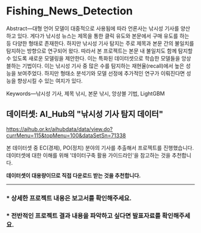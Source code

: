 # Fishing_News_Detection

Abstract—대형 언어 모델이 대중적으로 사용됨에 따라 언론사는 낚시성 기사를 양산하고 있다. 게다가 낚시성 뉴스는 제목을 통한 클릭 유도와 본문에서 구매 유도를 하는 등 다양한 형태로 존재한다. 하지만 낚시성 기사 탐지는 주로 제목과 본문 간의 불일치를 탐지하는 방향으로 연구되어 왔다. 따라서 본 프로젝트는 본문 내 불일치도 함께 탐지할 수 있도록 새로운 모델링을 제안한다. 이는 특화된 데이터셋으로 학습한 모델들을 앙상블하는 기법이다. 이는 낚시성 기사 중 많은 수를 탐지하는 재현율(recall)에서 높은 성능을 보여주었다. 하지만 형태소 분석기와 모델 선정에 추가적인 연구가 이뤄진다면 성능을 향상시킬 수 있는 여지가 있다.

Keywords—낚시성 기사, 제목 낚시, 본문 낚시, 앙상블 기법, LightGBM

## 데이터셋: AI_Hub의 "낚시성 기사 탐지 데이터"
https://aihub.or.kr/aihubdata/data/view.do?currMenu=115&topMenu=100&dataSetSn=71338

본 데이터셋 중 EC(경제), PO(정치) 분야의 기사를 추출해서 프로젝트를 진행했습니다.
데이터셋에 대한 이해를 위해 '데이터구축 활용 가이드라인'을 참고하는 것을 추천합니다.

**데이터셋이 대용량이므로 직접 다운로드 받는 것을 추천합니다.**

---
### * 상세한 프로젝트 내용은 보고서를 확인해주세요.
### * 전반적인 프로젝트 결과 내용을 파악하고 싶다면 발표자료를 확인해주세요.
